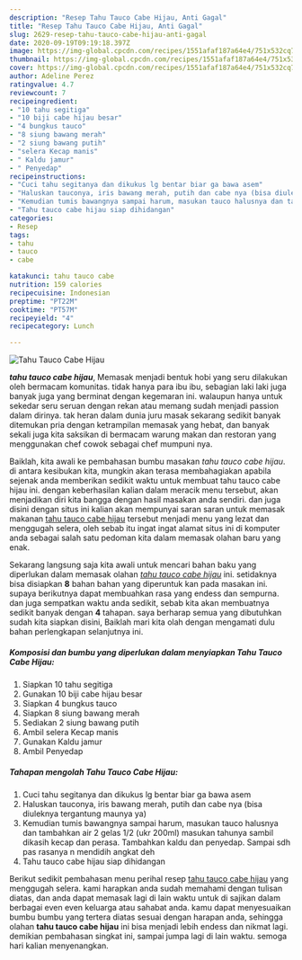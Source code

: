 ```yaml
---
description: "Resep Tahu Tauco Cabe Hijau, Anti Gagal"
title: "Resep Tahu Tauco Cabe Hijau, Anti Gagal"
slug: 2629-resep-tahu-tauco-cabe-hijau-anti-gagal
date: 2020-09-19T09:19:18.397Z
image: https://img-global.cpcdn.com/recipes/1551afaf187a64e4/751x532cq70/tahu-tauco-cabe-hijau-foto-resep-utama.jpg
thumbnail: https://img-global.cpcdn.com/recipes/1551afaf187a64e4/751x532cq70/tahu-tauco-cabe-hijau-foto-resep-utama.jpg
cover: https://img-global.cpcdn.com/recipes/1551afaf187a64e4/751x532cq70/tahu-tauco-cabe-hijau-foto-resep-utama.jpg
author: Adeline Perez
ratingvalue: 4.7
reviewcount: 7
recipeingredient:
- "10 tahu segitiga"
- "10 biji cabe hijau besar"
- "4 bungkus tauco"
- "8 siung bawang merah"
- "2 siung bawang putih"
- "selera Kecap manis"
- " Kaldu jamur"
- " Penyedap"
recipeinstructions:
- "Cuci tahu segitanya dan dikukus lg bentar biar ga bawa asem"
- "Haluskan tauconya, iris bawang merah, putih dan cabe nya (bisa diuleknya tergantung maunya ya)"
- "Kemudian tumis bawangnya sampai harum, masukan tauco halusnya dan tambahkan air 2 gelas 1/2 (ukr 200ml) masukan tahunya sambil dikasih kecap dan perasa. Tambahkan kaldu dan penyedap. Sampai sdh pas rasanya n mendidih angkat deh"
- "Tahu tauco cabe hijau siap dihidangan"
categories:
- Resep
tags:
- tahu
- tauco
- cabe

katakunci: tahu tauco cabe 
nutrition: 159 calories
recipecuisine: Indonesian
preptime: "PT22M"
cooktime: "PT57M"
recipeyield: "4"
recipecategory: Lunch

---
```



![Tahu Tauco Cabe Hijau](https://img-global.cpcdn.com/recipes/1551afaf187a64e4/751x532cq70/tahu-tauco-cabe-hijau-foto-resep-utama.jpg)

<b><i>tahu tauco cabe hijau</i></b>, Memasak menjadi bentuk hobi yang seru dilakukan oleh bermacam komunitas. tidak hanya para ibu ibu, sebagian laki laki juga banyak juga yang berminat dengan kegemaran ini. walaupun hanya untuk sekedar seru seruan dengan rekan atau memang sudah menjadi passion dalam dirinya. tak heran dalam dunia juru masak sekarang sedikit banyak ditemukan pria dengan ketrampilan memasak yang hebat, dan banyak sekali juga kita saksikan di bermacam warung makan dan restoran yang menggunakan chef cowok sebagai chef mumpuni nya.

Baiklah, kita awali ke pembahasan bumbu masakan <i>tahu tauco cabe hijau</i>. di antara kesibukan kita, mungkin akan terasa membahagiakan apabila sejenak anda memberikan sedikit waktu untuk membuat tahu tauco cabe hijau ini. dengan keberhasilan kalian dalam meracik menu tersebut, akan menjadikan diri kita bangga dengan hasil masakan anda sendiri. dan juga disini dengan situs ini kalian akan mempunyai saran saran untuk memasak makanan <u>tahu tauco cabe hijau</u> tersebut menjadi menu yang lezat dan menggugah selera, oleh sebab itu ingat ingat alamat situs ini di komputer anda sebagai salah satu pedoman kita dalam memasak olahan baru yang enak.




Sekarang langsung saja kita awali untuk mencari bahan baku yang diperlukan dalam memasak olahan <u><i>tahu tauco cabe hijau</i></u> ini. setidaknya bisa disiapkan <b>8</b> bahan bahan yang diperuntuk kan pada masakan ini. supaya berikutnya dapat membuahkan rasa yang endess dan sempurna. dan juga sempatkan waktu anda sedikit, sebab kita akan membuatnya sedikit banyak dengan <b>4</b> tahapan. saya berharap semua yang dibutuhkan sudah kita siapkan disini, Baiklah mari kita olah dengan mengamati dulu bahan perlengkapan selanjutnya ini.

<!--inarticleads1-->

##### Komposisi dan bumbu yang diperlukan dalam menyiapkan Tahu Tauco Cabe Hijau:

1. Siapkan 10 tahu segitiga
1. Gunakan 10 biji cabe hijau besar
1. Siapkan 4 bungkus tauco
1. Siapkan 8 siung bawang merah
1. Sediakan 2 siung bawang putih
1. Ambil selera Kecap manis
1. Gunakan  Kaldu jamur
1. Ambil  Penyedap




<!--inarticleads2-->

##### Tahapan mengolah Tahu Tauco Cabe Hijau:

1. Cuci tahu segitanya dan dikukus lg bentar biar ga bawa asem
1. Haluskan tauconya, iris bawang merah, putih dan cabe nya (bisa diuleknya tergantung maunya ya)
1. Kemudian tumis bawangnya sampai harum, masukan tauco halusnya dan tambahkan air 2 gelas 1/2 (ukr 200ml) masukan tahunya sambil dikasih kecap dan perasa. Tambahkan kaldu dan penyedap. Sampai sdh pas rasanya n mendidih angkat deh
1. Tahu tauco cabe hijau siap dihidangan




Berikut sedikit pembahasan menu perihal resep <u>tahu tauco cabe hijau</u> yang menggugah selera. kami harapkan anda sudah memahami dengan tulisan diatas, dan anda dapat memasak lagi di lain waktu untuk di sajikan dalam berbagai even even keluarga atau sahabat anda. kamu dapat menyesuaikan bumbu bumbu yang tertera diatas sesuai dengan harapan anda, sehingga olahan <b>tahu tauco cabe hijau</b> ini bisa menjadi lebih endess dan nikmat lagi. demikian pembahasan singkat ini, sampai jumpa lagi di lain waktu. semoga hari kalian menyenangkan.
